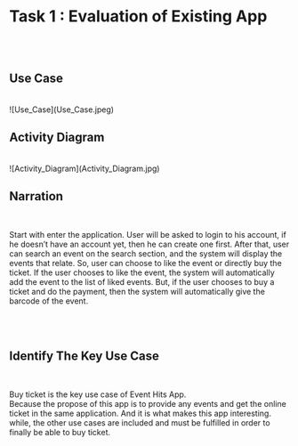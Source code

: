 <h1>Task 1 : Evaluation of Existing App</h1><br><br>

<h2>Use Case</h2><br>
![Use_Case](Use_Case.jpeg)


<h2>Activity Diagram</h2><br>
![Activity_Diagram](Activity_Diagram.jpg)

<h2>Narration</h2><br>
<p>Start with enter the application. User will be asked to login to his account, if he doesn’t have an account yet, then he can create one first. After that, user can search an event on the search section, and the system will display the events that relate. So, user can choose to like the event or directly buy the ticket. If the user chooses to like the event, the system will automatically add the event to the list of liked events. But, if the user chooses to buy a ticket and do the payment, then the system will automatically give the barcode of the event.</p><br><br>

<h2>Identify The Key Use Case</h2><br>
<p>Buy ticket is the key use case of Event Hits App.<br>
Because the propose of this app is to provide any events and get the online ticket in the same application. And it is what makes this app interesting. while, the other use cases are included and must be fulfilled in order to finally be able to buy ticket.</p>


